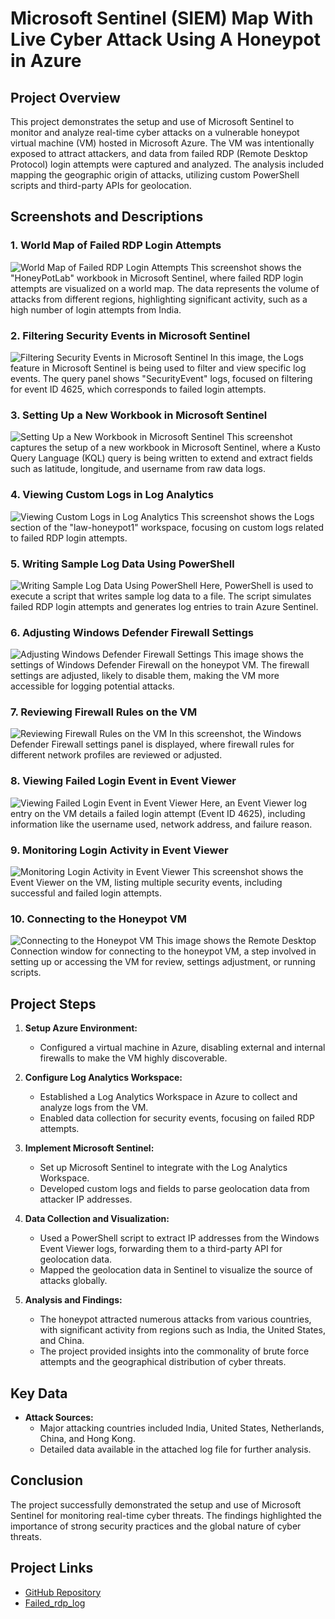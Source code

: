 # Microsoft Sentinel (SIEM) Map With Live Cyber Attack Using A Honeypot in Azure

## Project Overview

This project demonstrates the setup and use of Microsoft Sentinel to monitor and analyze real-time cyber attacks on a vulnerable honeypot virtual machine (VM) hosted in Microsoft Azure. The VM was intentionally exposed to attract attackers, and data from failed RDP (Remote Desktop Protocol) login attempts were captured and analyzed. The analysis included mapping the geographic origin of attacks, utilizing custom PowerShell scripts and third-party APIs for geolocation.

## Screenshots and Descriptions

### 1. World Map of Failed RDP Login Attempts
![World Map of Failed RDP Login Attempts](https://github.com/danartech/Honeynet-Azure-Project/blob/main/Screenshot%202024-07-24%20174223.png)
This screenshot shows the "HoneyPotLab" workbook in Microsoft Sentinel, where failed RDP login attempts are visualized on a world map. The data represents the volume of attacks from different regions, highlighting significant activity, such as a high number of login attempts from India.

### 2. Filtering Security Events in Microsoft Sentinel
![Filtering Security Events in Microsoft Sentinel](https://github.com/danartech/Honeynet-Azure-Project/blob/main/Screenshot%202024-07-24%20173449.png)
In this image, the Logs feature in Microsoft Sentinel is being used to filter and view specific log events. The query panel shows "SecurityEvent" logs, focused on filtering for event ID 4625, which corresponds to failed login attempts.

### 3. Setting Up a New Workbook in Microsoft Sentinel
![Setting Up a New Workbook in Microsoft Sentinel](https://github.com/danartech/Honeynet-Azure-Project/blob/main/Screenshot%202024-07-24%20163219.png)
This screenshot captures the setup of a new workbook in Microsoft Sentinel, where a Kusto Query Language (KQL) query is being written to extend and extract fields such as latitude, longitude, and username from raw data logs.

### 4. Viewing Custom Logs in Log Analytics
![Viewing Custom Logs in Log Analytics](https://github.com/danartech/Honeynet-Azure-Project/blob/main/Screenshot%202024-07-24%20161131.png)
This screenshot shows the Logs section of the "law-honeypot1" workspace, focusing on custom logs related to failed RDP login attempts.

### 5. Writing Sample Log Data Using PowerShell
![Writing Sample Log Data Using PowerShell](https://github.com/danartech/Honeynet-Azure-Project/blob/main/Screenshot%202024-07-24%20021629.png)
Here, PowerShell is used to execute a script that writes sample log data to a file. The script simulates failed RDP login attempts and generates log entries to train Azure Sentinel.

### 6. Adjusting Windows Defender Firewall Settings
![Adjusting Windows Defender Firewall Settings](https://github.com/danartech/Honeynet-Azure-Project/blob/main/Screenshot%202024-07-23%20231336.png)
This image shows the settings of Windows Defender Firewall on the honeypot VM. The firewall settings are adjusted, likely to disable them, making the VM more accessible for logging potential attacks.

### 7. Reviewing Firewall Rules on the VM
![Reviewing Firewall Rules on the VM](https://github.com/danartech/Honeynet-Azure-Project/blob/main/Screenshot%202024-07-23%20231235.png)
In this screenshot, the Windows Defender Firewall settings panel is displayed, where firewall rules for different network profiles are reviewed or adjusted.

### 8. Viewing Failed Login Event in Event Viewer
![Viewing Failed Login Event in Event Viewer](https://github.com/danartech/Honeynet-Azure-Project/blob/main/Screenshot%202024-07-23%20230457.png)
Here, an Event Viewer log entry on the VM details a failed login attempt (Event ID 4625), including information like the username used, network address, and failure reason.

### 9. Monitoring Login Activity in Event Viewer
![Monitoring Login Activity in Event Viewer](https://github.com/danartech/Honeynet-Azure-Project/blob/main/Screenshot%202024-07-23%20230242.png)
This screenshot shows the Event Viewer on the VM, listing multiple security events, including successful and failed login attempts.

### 10. Connecting to the Honeypot VM
![Connecting to the Honeypot VM](https://github.com/danartech/Honeynet-Azure-Project/blob/main/Screenshot%202024-07-23%20223601.png)
This image shows the Remote Desktop Connection window for connecting to the honeypot VM, a step involved in setting up or accessing the VM for review, settings adjustment, or running scripts.

## Project Steps

1. **Setup Azure Environment:**
   - Configured a virtual machine in Azure, disabling external and internal firewalls to make the VM highly discoverable.

2. **Configure Log Analytics Workspace:**
   - Established a Log Analytics Workspace in Azure to collect and analyze logs from the VM.
   - Enabled data collection for security events, focusing on failed RDP attempts.

3. **Implement Microsoft Sentinel:**
   - Set up Microsoft Sentinel to integrate with the Log Analytics Workspace.
   - Developed custom logs and fields to parse geolocation data from attacker IP addresses.

4. **Data Collection and Visualization:**
   - Used a PowerShell script to extract IP addresses from the Windows Event Viewer logs, forwarding them to a third-party API for geolocation data.
   - Mapped the geolocation data in Sentinel to visualize the source of attacks globally.

5. **Analysis and Findings:**
   - The honeypot attracted numerous attacks from various countries, with significant activity from regions such as India, the United States, and China.
   - The project provided insights into the commonality of brute force attempts and the geographical distribution of cyber threats.

## Key Data

- **Attack Sources:**
  - Major attacking countries included India, United States, Netherlands, China, and Hong Kong.
  - Detailed data available in the attached log file for further analysis.

## Conclusion

The project successfully demonstrated the setup and use of Microsoft Sentinel for monitoring real-time cyber threats. The findings highlighted the importance of strong security practices and the global nature of cyber threats.

## Project Links

- [GitHub Repository](https://github.com/danartech/Honeynet-Azure-Project)
- [Failed_rdp_log](https://github.com/danartech/Honeynet-Azure-Project/blob/main/failedrdp.log)

